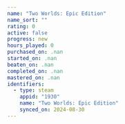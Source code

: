 ```yaml
---
name: "Two Worlds: Epic Edition"
name_sort: ""
rating: 0
active: false
progress: new
hours_played: 0
purchased_on: .nan
started_on: .nan
beaten_on: .nan
completed_on: .nan
mastered_on: .nan
identifiers:
  - type: steam
    appid: "1930"
    name: "Two Worlds: Epic Edition"
    synced_on: 2024-08-30
---
```


